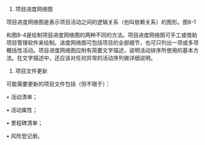 
1. 项目进度网络图

项目进度网络图是表示项目活动之间的逻辑关系（也叫依赖关系）的图形。图8-1

和图8-4是绘制项目进度网络图的两种不同的方法。项目进度网络图可手工或借助项目管理软件来绘制。进度网络图可包括项目的全部细节，也可只列出一项或多项概括性活动。项目进度网络图应附有简要文字描述，说明活动排序所使用的基本方法。在文字描述中，还应该对任何异常的活动序列做详细说明。

1. 项目文件更新

可能需要更新的项目文件包括（但不限于）：

• 活动清单；

• 活动属性；

• 里程碑清单；

• 风险登记册。
